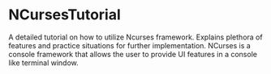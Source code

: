# NCursesTutorial
A detailed tutorial on how to utilize Ncurses framework. Explains plethora of features and practice situations for further implementation. NCurses is a console framework that allows the user to provide UI features in a console like terminal window.

